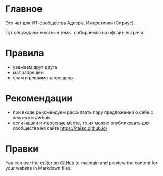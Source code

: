 # Главное

Это чат для ИТ-сообщества Адлера, Имеретинки (Сириус).

Тут обсуждаем местные темы, собираемся на офлайн встречи.

# Правила

- уважаем друг друга
- мат запрещен
- спам и реклама запрещены

# Рекомендации

- при входе рекомендуем рассказать пару предложений о себе с хештегом #whois
- если нашли интересные места, то их можно опубликовать для сообщества на сайте https://itaisc.github.io/


# Правки

You can use the [editor on GitHub](https://github.com/itaisc/itaisc.github.io/edit/main/docs/index.md) to maintain and preview the content for your website in Markdown files.
